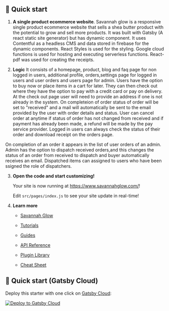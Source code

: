 

## 🚀 Quick start

1.  **A single product ecommerce website**.
Savannah glow is a responsive single product ecommerce website that sells a shea butter product with 
the potential to grow and sell more products.
It was built with Gatsby (A react static site generator) but has dynamic component. It uses 
Contentful as a headless CMS and data stored in firebase for the dynamic components.
React Styles is used for the styling. 
Google cloud functions is used for hosting and executing serverless functions.
React-pdf was used for creating the receipts.
 
2.  **Logic**
 It consists of a homepage, product, blog and faq page for non logged in users,
 additional profile, orders,settings page for logged in users and user orders and users page for admin.
 Users have the option to buy now or place items in a cart for later. They can then check out where they have the option to pay 
 with a credit card or pay on delivery. At the check out page user will need to provide an address 
 if one is not already in the system. On completeion of order status of order will be set to "received" and a mail will automatically be sent 
 to the email provided by the user with order details and status. User can cancel order at anytime if status of order has not changed from received 
 and if payment has already been made, a refund will be made by the pay service provider. Logged in users can always check the status of their order
 and download receipt on the orders page.
 
 On completion of an order it appears in the list of user orders of an admin. Admin has the option to dispatch received orders,and this changes
 the status of an order from received to dispatch and buyer automatically receives an email. 
 Dispatched items can assigned to users who have been ssigned the role of dispatchers.
 
 
 

    

3.  **Open the code and start customizing!**

    Your site is now running at https://www.savannahglow.com/!

    Edit `src/pages/index.js` to see your site update in real-time!

4.  **Learn more**

    - [Savannah Glow](https://www.savannahglow.com/)

    - [Tutorials](https://www.gatsbyjs.com/tutorial/?utm_source=starter&utm_medium=readme&utm_campaign=minimal-starter)

    - [Guides](https://www.gatsbyjs.com/tutorial/?utm_source=starter&utm_medium=readme&utm_campaign=minimal-starter)

    - [API Reference](https://www.gatsbyjs.com/docs/api-reference/?utm_source=starter&utm_medium=readme&utm_campaign=minimal-starter)

    - [Plugin Library](https://www.gatsbyjs.com/plugins?utm_source=starter&utm_medium=readme&utm_campaign=minimal-starter)

    - [Cheat Sheet](https://www.gatsbyjs.com/docs/cheat-sheet/?utm_source=starter&utm_medium=readme&utm_campaign=minimal-starter)

## 🚀 Quick start (Gatsby Cloud)

Deploy this starter with one click on [Gatsby Cloud](https://www.gatsbyjs.com/cloud/):

[<img src="https://www.gatsbyjs.com/deploynow.svg" alt="Deploy to Gatsby Cloud">](https://www.gatsbyjs.com/dashboard/deploynow?url=https://github.com/gatsbyjs/gatsby-starter-minimal)
